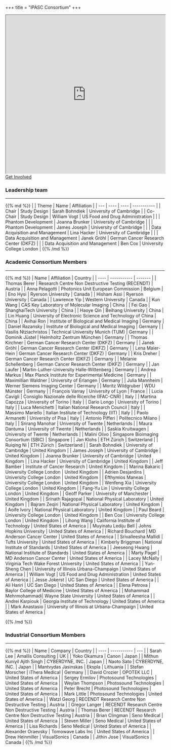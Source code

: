 +++
title = "IPASC Consortium"
+++
<div class="google-map">
	<iframe src="https://www.google.com/maps/d/embed?mid=1Mav1UoEtwCbCrBqj-IDjgD6GE_GvD0hK&hl=en" width="100%" height="500"></iframe>
</div>

<div class="btn btn-main">
	<a href="../getinvolved/" >Get Involved</a>
</div>

### Leadership team
---
<div class="consortium-table">
{{% md %}}
| 			| Theme								| Name 				| Affiliation 							|
| --- 		| ----								| ---- 				| ----------- 							|
| Chair 	| Study Design 						| Sarah Bohndiek 	| University of Cambridge 				|
| Co-Chair 	| Study Design 						| William Vogt 		| US Food and Drug Administration 		|
|			| Phantom Development 				| Joanna Brunker  	| University of Cambridge 				|
|			| Phantom Development 				| James Joseph 		| University of Cambridge 				|
|			| Data Acquisition and Management 	| Lina Hacker 		| University of Cambridge 				|
|			| Data Acquisition and Management 	| Janek Gröhl 		| German Cancer Research Center (DKFZ) 	|
|			| Data Acquisition and Management 	| Ben Cox	 		| University College London				|
{{% /md %}}
</div>

### Academic Consortium Members
---
<div class="consortium-table">
{{% md %}}
| Name 					| Affiliation 												| Country 					|
| ---- 					| ----------- 												| ------- 					|
| Thomas Berer 			| Research Centre Non Destructive Testing (RECENDT)			| Austria 					|
| Anna Pelagotti 		| Photonics Unit European Commission 						| Belgium 					|
| Eno Hysi 				| Ryerson University 										| Canada 					|
| Hisham Assi 			| Ryerson University 										| Canada 					|
| Lawrence Yip			| Western University 										| Canada 					|
| Kun Wang				| CAS Key Laboratory of Molecular Imaging					| China 					|
| Fei Gao 				| ShanghaiTech University 									| China 					|
| Haoye Qin				| Beihang University										| China 					|
| Lin Huang				| University of Electronic Science and Technology of China	| China 					|
| Avihai Ron 			| Institute of Biological and Medical Imaging 				| Germany 					|
| Daniel Razansky 		| Institute of Biological and Medical Imaging 				| Germany 					|
| Vasilis Ntziachristos | Technical University Munich (TUM)							| Germany					|
| Dominik Jüstel		| Helmholtz Zentrum München									| Germany					|
| Thomas Kirchner 		| German Cancer Research Center (DKFZ) 						| Germany 					|
| Janek Gröhl 			| German Cancer Research Center (DKFZ) 						| Germany 					|
| Lena Maier-Hein 		| German Cancer Research Center (DKFZ) 						| Germany 					|
| Kris Dreher			| German Cancer Research Center (DKFZ) 						| Germany 					|
| Melanie Schellenberg	| German Cancer Research Center (DKFZ) 						| Germany 					|
| Jan Laufer			| Martin-Luther-University Halle-Wittenberg 				| Germany 					|
| Andrea Markus			| Max Planck Institute for Experimental Medicine			| Germany					|
| Maximillian Waldner 	| University of Erlangen 									| Germany 					|
| Julia Mannheim 		| Werner Siemens Imaging Center 							| Germany 					|
| Moritz Wildgruber		| WDU Münster												| Germany					|
| François Varray		| University of Lyon										| France					|
| Lucia Cavigli 		| Consiglio Nazionale delle Ricerche (IFAC-CNR) 			| Italy 					|
| Martina Capozza		| University of Torino										| Italy						|
| Dario Longo			| University of Torino										| Italy						|
| Luca Menichetti 		| Italian National Research Council 						| Italy 					|
| Massimo Mariello		| Italian Institute of Technology (IIT)						| Italy						|
| Paolo Armanetti 		| University of Pisa 										| Italy 					|
| Antonio Pifferi 		| Politecnico Milano 										| Italy 					|
| Srirang Manohar 		| University of Twente 										| Netherlands 				|
| Maura Dantuma			| University of Twente										| Netherlands				|
| Saskia Kruitwagen		| University of Twente										| Netherlands				|
| Malini Olivo			| Singapore Bioimaging Consortium (SBIC)					| Singapore 				|
| Jan Klohs 			| ETH Zürich 												| Switzerland 				|
| Ruiqing Ni 			| ETH Zürich 												| Switzerland 				|
| Sarah Bohndiek 		| University of Cambridge 									| United Kingdom 			|
| James Joseph 			| University of Cambridge 									| United Kingdom 			|
| Joanna Brunker 		| University of Cambridge 									| United Kingdom 			|
| Lina Hacker 			| University of Cambridge 									| United Kingdom 			|
| Jeff Bamber 			| Institute of Cancer Research 								| United Kingdom 			|
| Marina Bakaric		| University College London									| United Kingdom			|
| Adrien Desjardins 	| University College London 								| United Kingdom 			|
| Efthymios Maneas 		| University College London 								| United Kingdom 			|
| Wenfeng Xia 			| University College London 								| United Kingdom 			|
| Fang-Yu Lin			| University College London 								| United Kingdom 			|
| Geoff Parker 			| University of Manchester 									| United Kingdom 			|
| Srinath Rajagopal 	| National Physical Laboratory 								| United Kingdom 			|
| Bajram Zeqiri 		| National Physical Laboratory 								| United Kingdom 			|
| Aoife Ivory 			| National Physical Laboratory 								| United Kingdom 			|
| Paul Beard 			| University College London 								| United Kingdom 			|
| Ben Cox 				| University College London 								| United Kingdom 			|
| Lihong Wang 			| California Institute of Technology 						| United States of America 	|
| Muyinatu Lediju Bell	| Johns Hopkins University 									| United States of America 	|
| Richard Bouchard 		| MD Anderson Cancer Center 								| United States of America 	|
| Srivalleesha Mallidi	| Tufts University 											| United States of America 	|
| Kimberly Briggman 	| National Institute of Standards 							| United States of America 	|
| Jeeseong Hwang 		| National Institute of Standards							| United States of America 	|
| Marty Pagel 			| MD Anderson Cancer Center 								| United States of America 	|
| Lacey McNally 		| Virginia Tech Wake Forest University 						| United States of America 	|
| Yun-Sheng Chen 		| University of Illinois Urbana-Champaign					| United States of America 	|
| William Vogt 			| US Food and Drug Administration 							| United States of America 	|
| Jesse Jokerst			| UC San Diego												| United States of America 	|
| Ali Hariri			| UC San Diego												| United States of America 	|
| Elena Petrova			| Baylor College of Medicine								| United States of America 	|
| Mohammad Mehrmohammadi| Wayne State University									| United States of America 	|
| Andrei Karpiouk		| Georgia Institute of Technology							| United States of America 	|
| Mark Anastasio		| University of Illinois at Urbana-Champaign				| United States of America 	|

{{% /md %}}
</div>

### Industrial Consortium Members
---
<div class="consortium-table">
{{% md %}}
| Name 							| Company 											| Country 					|
| ---- 							| ----------- 										| ---						|
| Sarah Lee						| Amallis Consulting								| UK						|
| Yoko Okamura 					| Canon 											| Japan						|
| Mithun Kuniyil Ajith Singh 	| CYBERDYNE, INC.    								| Japan						|
| Naoto Sato				 	| CYBERDYNE, INC.    								| Japan						|
| Mantvydas Jasinskas			| Ekspla											| Lithuania					|
| Stefan Morscher 				| iThera Medical 									| Germany					|
| David Crozier 				| OPOTEK LLC										| United States of America	|
| Sergey Ermilov 				| Photosound Technologies 							| United States of America  |
| Weylan Thompson				| Photosound Technologies 							| United States of America  |
| Peter Brecht 					| Photosound Technologies 							| United States of America  |
| Mark Little 					| Photosound Technologies 							| United States of America  |
| Watzl Georg 					| RECENDT Research Centre Non Destructive Testing 	| Austria					|
| Gregor Langer 				| RECENDT Research Centre Non Destructive Testing 	| Austria					|
| Thomas Berer	 				| RECENDT Research Centre Non Destructive Testing 	| Austria					|
| Brian Clingman 				| Seno Medical 										| United States of America 	|
| Steven Miller 				| Seno Medical 										| United States of America 	|
| Lisa Richards 				| Seno Medical 										| United States of America 	|
| Alexander Oraevsky 			| Tomowave Labs Inc 								| United States of America  |
| Drew Heinmiller 				| VisualSonics 										| Canada					|
| Jithin Jose 					| VisualSonics 										| Canada					|
{{% /md %}}
</div>